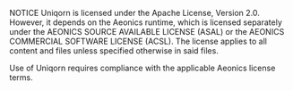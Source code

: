 NOTICE 
    Uniqorn is licensed under the Apache License, Version 2.0. However, it 
    depends on the Aeonics runtime, which is licensed separately under the 
    AEONICS SOURCE AVAILABLE LICENSE (ASAL) or the AEONICS COMMERCIAL SOFTWARE 
    LICENSE (ACSL).
    The license applies to all content and files unless specified otherwise in
    said files.

Use of Uniqorn requires compliance with the applicable Aeonics license terms.
